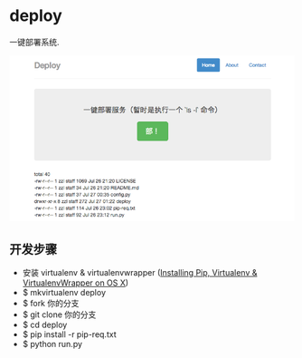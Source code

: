 deploy
======

一键部署系统.

![演示界面](https://raw.githubusercontent.com/TL4/deploy/master/deploy/static/img/demo.png "demo")


## 开发步骤

- 安装 virtualenv & virtualenvwrapper ([Installing Pip, Virtualenv & VirtualenvWrapper on OS X](http://jamie.curle.io/blog/installing-pip-virtualenv-and-virtualenvwrapper-on-os-x/))
- $ mkvirtualenv deploy
- $ fork 你的分支
- $ git clone 你的分支
- $ cd deploy
- $ pip install -r pip-req.txt
- $ python run.py
